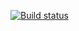 [![Build status](https://ci.appveyor.com/api/projects/status/27rlkt5qu6qcow58?svg=true)](https://ci.appveyor.com/project/Eineleine/nicknames)
